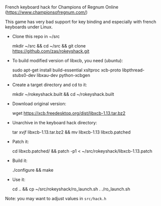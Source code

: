 French keyboard hack for Champions of Regnum Online (https://www.championsofregnum.com/)

This game has very bad support for key binding and especially with french keyboards under Linux.

- Clone this repo in ~/src

    mkdir ~/src && cd ~/src && git clone https://github.com/zas/rokeyshack.git

- To build modified version of libxcb, you need (ubuntu):

    sudo apt-get install build-essential xsltproc xcb-proto libpthread-stubs0-dev libxau-dev python-xcbgen

- Create a target directory and cd to it:

    mkdir ~/rokeyshack.built && cd  ~/rokeyshack.built

- Download original version:

    wget https://xcb.freedesktop.org/dist/libxcb-1.13.tar.bz2

- Unarchive in the keyboard hack directory:

    tar xvjf libxcb-1.13.tar.bz2 &&  mv libxcb-1.13 libxcb.patched

- Patch it:

    cd libxcb.patched/ && patch -p1 < ~/src/rokeyshack/libxcb-1.13.patch

- Build it:

    ./configure && make

- Use it:

    cd .. && cp ~/src/rokeyshack/ro_launch.sh .
    ./ro_launch.sh


Note: you may want to adjust values in `src/hack.h`
